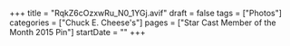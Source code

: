 +++
title = "RqkZ6cOzxwRu_N0_1YGj.avif"
draft = false
tags = ["Photos"]
categories = ["Chuck E. Cheese's"]
pages = ["Star Cast Member of the Month 2015 Pin"]
startDate = ""
+++
